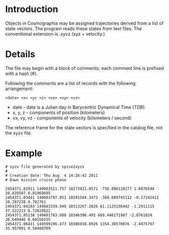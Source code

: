 # Introduction #

Objects in Cosmographia may be assigned trajectories derived from a list of state vectors. The program reads these states from text files. The conventional extension is .xyvz (xyz + velocity.)

# Details #

The file may begin with a block of comments; each comment line is prefixed with a hash (#).

Following the comments are a list of records with the following arrangement:

```
<date> <x> <y> <z> <vx> <vy> <vz>
```

  * date - date is a Julian day in Barycentric Dynamical Time (TDB).
  * x, y, z - components of position (kilometers)
  * vx, vy, vz - components of velocity (kilometers / second)

The reference frame for the state vectors is specified in the catalog file, not the xyzv file.

# Example #

```
# xyzv file generated by spice2xyzv
#
# Creation date: Thu Aug  4 14:26:42 2011
# Dawn mission cruise phase

2454371.02911 149603511.757 10273921.0571 -736.896118277 1.6076544 38.828587 0.81969695
2454371.03441 149603797.051 10291584.3473 -368.609745112 -0.17242411 38.287238 0.782761
2454371.04103 149603339.948 10313267.2826 61.1125156442 -1.2911115 37.522215 0.72029522
2454371.05138 149601783.688 10346396.492 669.446171987 -2.0761024 36.649446 0.64550155
2454371.06431 149599196.473 10386938.8926 1354.38570076 -2.4975797 35.957891 0.58480709
```